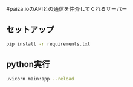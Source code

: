 #paiza.ioのAPIとの通信を仲介してくれるサーバー
## セットアップ
```bash
pip install -r requirements.txt
```
## python実行
```bash
uvicorn main:app --reload
```

